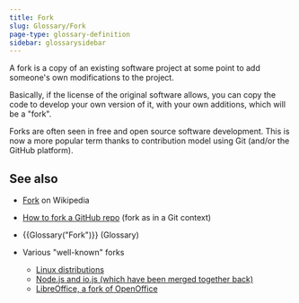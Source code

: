 ```yaml
---
title: Fork
slug: Glossary/Fork
page-type: glossary-definition
sidebar: glossarysidebar
---
```



A fork is a copy of an existing software project at some point to add someone's own modifications to the project.

Basically, if the license of the original software allows, you can copy the code to develop your own version of it, with your own additions, which will be a "fork".

Forks are often seen in free and open source software development. This is now a more popular term thanks to contribution model using Git (and/or the GitHub platform).

## See also

- [Fork](<https://en.wikipedia.org/wiki/Fork_(software_development)>) on Wikipedia
- [How to fork a GitHub repo](https://docs.github.com/en/get-started/quickstart/fork-a-repo) (fork as in a Git context)
- {{Glossary("Fork")}} (Glossary)
- Various "well-known" forks

  - [Linux distributions](https://upload.wikimedia.org/wikipedia/commons/1/1b/Linux_Distribution_Timeline.svg)
  - [Node.js and io.js (which have been merged together back)](https://nodejs.org/en/blog/announcements/foundation-v4-announce/)
  - [LibreOffice, a fork of OpenOffice](https://www.libreoffice.org/about-us/who-are-we/)
